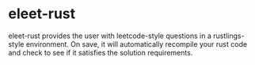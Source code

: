 # eleet-rust

eleet-rust provides the user with leetcode-style questions in a rustlings-style environment. On save, it will automatically recompile your rust code and check to see if it satisfies the solution requirements.
